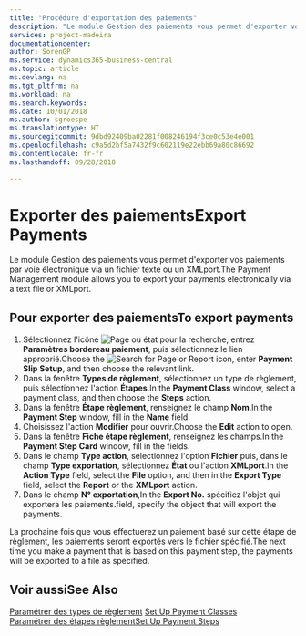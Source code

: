 ```yaml
---
title: "Procédure d'exportation des paiements"
description: "Le module Gestion des paiements vous permet d'exporter vos paiements par voie électronique via un fichier texte ou un XMLport."
services: project-madeira
documentationcenter: 
author: SorenGP
ms.service: dynamics365-business-central
ms.topic: article
ms.devlang: na
ms.tgt_pltfrm: na
ms.workload: na
ms.search.keywords: 
ms.date: 10/01/2018
ms.author: sgroespe
ms.translationtype: HT
ms.sourcegitcommit: 9dbd92409ba02281f008246194f3ce0c53e4e001
ms.openlocfilehash: c9a5d2bf5a7432f9c602119e22ebb69a80c86692
ms.contentlocale: fr-fr
ms.lasthandoff: 09/28/2018

---
```

# <a name="export-payments"></a><span data-ttu-id="43a8c-103">Exporter des paiements</span><span class="sxs-lookup"><span data-stu-id="43a8c-103">Export Payments</span></span>
<span data-ttu-id="43a8c-104">Le module Gestion des paiements vous permet d'exporter vos paiements par voie électronique via un fichier texte ou un XMLport.</span><span class="sxs-lookup"><span data-stu-id="43a8c-104">The Payment Management module allows you to export your payments electronically via a text file or XMLport.</span></span>  

## <a name="to-export-payments"></a><span data-ttu-id="43a8c-105">Pour exporter des paiements</span><span class="sxs-lookup"><span data-stu-id="43a8c-105">To export payments</span></span>  

1.  <span data-ttu-id="43a8c-106">Sélectionnez l'icône ![Page ou état pour la recherche](../../media/ui-search/search_small.png "Page ou état pour la recherche"), entrez **Paramètres bordereau paiement**, puis sélectionnez le lien approprié.</span><span class="sxs-lookup"><span data-stu-id="43a8c-106">Choose the ![Search for Page or Report](../../media/ui-search/search_small.png "Search for Page or Report icon") icon, enter **Payment Slip Setup**, and then choose the relevant link.</span></span>  
2.  <span data-ttu-id="43a8c-107">Dans la fenêtre **Types de règlement**, sélectionnez un type de règlement, puis sélectionnez l'action **Étapes**.</span><span class="sxs-lookup"><span data-stu-id="43a8c-107">In the **Payment Class** window, select a payment class, and then choose the **Steps** action.</span></span>  
3.  <span data-ttu-id="43a8c-108">Dans la fenêtre **Étape règlement**, renseignez le champ **Nom**.</span><span class="sxs-lookup"><span data-stu-id="43a8c-108">In the **Payment Step** window, fill in the **Name** field.</span></span>  
4.  <span data-ttu-id="43a8c-109">Choisissez l'action **Modifier** pour ouvrir.</span><span class="sxs-lookup"><span data-stu-id="43a8c-109">Choose the **Edit** action to open.</span></span>  
5.  <span data-ttu-id="43a8c-110">Dans la fenêtre **Fiche étape règlement**, renseignez les champs.</span><span class="sxs-lookup"><span data-stu-id="43a8c-110">In the **Payment Step Card** window, fill in the fields.</span></span>  
6.  <span data-ttu-id="43a8c-111">Dans le champ **Type action**, sélectionnez l'option **Fichier** puis, dans le champ **Type exportation**, sélectionnez **État** ou l'action **XMLport**.</span><span class="sxs-lookup"><span data-stu-id="43a8c-111">In the **Action Type** field, select the **File** option, and then in the **Export Type** field, select the **Report** or the **XMLport** action.</span></span>  
7.  <span data-ttu-id="43a8c-112">Dans le champ **N° exportation**,</span><span class="sxs-lookup"><span data-stu-id="43a8c-112">In the **Export No.**</span></span> <span data-ttu-id="43a8c-113">spécifiez l'objet qui exportera les paiements.</span><span class="sxs-lookup"><span data-stu-id="43a8c-113">field, specify the object that will export the payments.</span></span>  

<span data-ttu-id="43a8c-114">La prochaine fois que vous effectuerez un paiement basé sur cette étape de règlement, les paiements seront exportés vers le fichier spécifié.</span><span class="sxs-lookup"><span data-stu-id="43a8c-114">The next time you make a payment that is based on this payment step, the payments will be exported to a file as specified.</span></span>  

## <a name="see-also"></a><span data-ttu-id="43a8c-115">Voir aussi</span><span class="sxs-lookup"><span data-stu-id="43a8c-115">See Also</span></span>  
 <span data-ttu-id="43a8c-116">[Paramétrer des types de règlement](how-to-set-up-payment-classes.md) </span><span class="sxs-lookup"><span data-stu-id="43a8c-116">[Set Up Payment Classes](how-to-set-up-payment-classes.md) </span></span>  
 [<span data-ttu-id="43a8c-117">Paramétrer des étapes règlement</span><span class="sxs-lookup"><span data-stu-id="43a8c-117">Set Up Payment Steps</span></span>](how-to-set-up-payment-steps.md)

